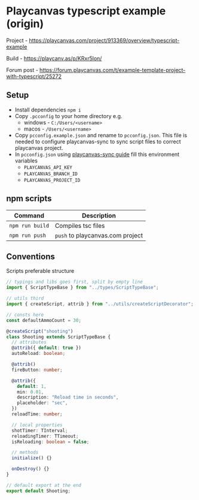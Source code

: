 # Playcanvas typescript example (origin)

Project - https://playcanvas.com/project/913369/overview/typescript-example

Build - https://playcanv.as/p/KRxr5lon/

Forum post - https://forum.playcanvas.com/t/example-template-project-with-typescript/25272

## Setup

- Install dependencies `npm i`
- Copy `.pcconfig` to your home directory e.g.
  - windows - `C:/Users/<username>`
  - macos - `/Users/<username>`
- Copy `pcconfig.example.json` and rename to `pcconfig.json`. This file is needed to configure playcanvas-sync to sync script files to correct playcanvas project.
- In `pcconfig.json` using [playcanvas-sync guide](https://github.com/playcanvas/playcanvas-sync#config-variables) fill this environment variables
  - `PLAYCANVAS_API_KEY`
  - `PLAYCANVAS_BRANCH_ID`
  - `PLAYCANVAS_PROJECT_ID`

## npm scripts

| Command         | Description                      |
| --------------- | -------------------------------- |
| `npm run build` | Compiles tsc files               |
| `npm run push`  | `push` to playcanvas.com project |

## Conventions

Scripts preferable structure

```ts
// typings and libs goes first, split by empty line
import { ScriptTypeBase } from "../types/ScriptTypeBase";

// utils third
import { createScript, attrib } from "../utils/createScriptDecorator";

// consts here
const defaultAmmoCount = 30;

@createScript("shooting")
class Shooting extends ScriptTypeBase {
  // attributes
  @attrib({ default: true })
  autoReload: boolean;

  @attrib()
  fireButton: number;

  @attrib({
    default: 1,
    min: 0.01,
    description: "Reload time in seconds",
    placeholder: "sec",
  })
  reloadTime: number;

  // local properties
  shotTimer: TInterval;
  reloadingTimer: TTimeout;
  isReloading: boolean = false;

  // methods
  initialize() {}

  onDestroy() {}
}

// default export at the end
export default Shooting;
```
